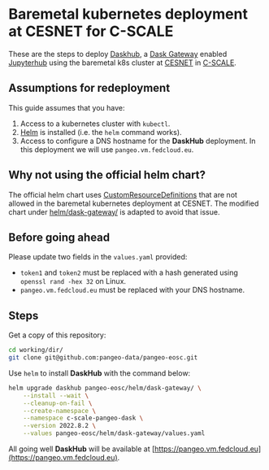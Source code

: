 # Baremetal kubernetes deployment at CESNET for C-SCALE

These are the steps to deploy [Daskhub](https://docs.dask.org/en/stable/deploying-kubernetes-helm.html#helm-install-dask-for-multiple-users),
a [Dask Gateway](https://gateway.dask.org/) enabled [Jupyterhub](https://jupyter.org/hub) using the 
baremetal k8s cluster at [CESNET](https://www.cesnet.cz/?lang=en) in [C-SCALE](https://c-scale.eu/).

## Assumptions for redeployment

This guide assumes that you have:

1. Access to a kubernetes cluster with `kubectl`.
2. [Helm](https://helm.sh/) is installed (i.e. the `helm` command works).
3. Access to configure a DNS hostname for the **DaskHub** deployment. In this deployment we will use `pangeo.vm.fedcloud.eu`.

## Why not using the official helm chart?

The official helm chart uses [CustomResourceDefinitions](https://kubernetes.io/docs/concepts/extend-kubernetes/api-extension/custom-resources/#customresourcedefinitions)
that are not allowed in the baremetal kubernetes deployment at CESNET. The modified chart
under [helm/dask-gateway/](helm/dask-gateway/) is adapted to avoid that issue.

## Before going ahead

Please update two fields in the `values.yaml` provided:

* `token1` and `token2` must be replaced with a hash generated using `openssl rand -hex 32` on Linux.
* `pangeo.vm.fedcloud.eu` must be replaced with your DNS hostname.

## Steps

Get a copy of this repository:

```bash
cd working/dir/
git clone git@github.com:pangeo-data/pangeo-eosc.git
```

Use `helm` to install **DaskHub** with the command below:

```bash
helm upgrade daskhub pangeo-eosc/helm/dask-gateway/ \
	--install --wait \
	--cleanup-on-fail \
	--create-namespace \
	--namespace c-scale-pangeo-dask \
	--version 2022.8.2 \
	--values pangeo-eosc/helm/dask-gateway/values.yaml
```

All going well **DaskHub** will be available at [https://pangeo.vm.fedcloud.eu](https://pangeo.vm.fedcloud.eu).
